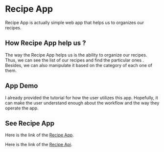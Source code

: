 # Recipe App

Recipe App is actually simple web app that helps us to organizes our recipes.

## How Recipe App help us ?

The way the Recipe App helps us is the ability to organize our recipes. Thus, we can see the list of our recipes and find the particular ones . Besides, we can also manipulate it based on the category of each one of them.

## App Demo

I already provided the tutorial for how the user utilizes this app. Hopefully, it can make the user understand enough about the workflow and the way they operate the app.

## See Recipe App

Here is the link of the [Recipe App](https://recipemanagementapp.netlify.app/).

Here is the link of the [Recipe Api](https://github.com/dannycahyo/recipe-api).
